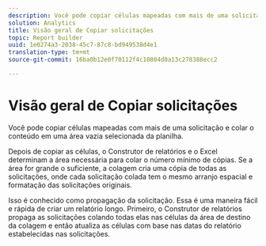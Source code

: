 ```yaml
---
description: Você pode copiar células mapeadas com mais de uma solicitação e colar o conteúdo em uma área vazia selecionada da planilha.
solution: Analytics
title: Visão geral de Copiar solicitações
topic: Report builder
uuid: 1e0274a3-2038-45c7-87c8-bd949538d4e1
translation-type: tm+mt
source-git-commit: 16ba0b12e0f70112f4c10804d0a13c278388ecc2

---
```



# Visão geral de Copiar solicitações

Você pode copiar células mapeadas com mais de uma solicitação e colar o conteúdo em uma área vazia selecionada da planilha.

Depois de copiar as células, o Construtor de relatórios e o Excel determinam a área necessária para colar o número mínimo de cópias. Se a área for grande o suficiente, a colagem cria uma cópia de todas as solicitações, onde cada solicitação colada tem o mesmo arranjo espacial e formatação das solicitações originais.

Isso é conhecido como propagação da solicitação. Essa é uma maneira fácil e rápida de criar um relatório longo. Primeiro, o Construtor de relatórios propaga as solicitações colando todas elas nas células da área de destino da colagem e então atualiza as células com base nas datas do relatório estabelecidas nas solicitações.
